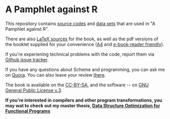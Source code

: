 # A Pamphlet against R
This repository contains [source codes](https://github.com/panicz/pamphlet/tree/master/libraries)
and [data sets](https://github.com/panicz/pamphlet/tree/master/datasets) that are used in "A Pamphlet against R".

There are also [LaTeX sources](https://github.com/panicz/pamphlet/tree/master/book) 
for the book, as well as the pdf versions of the booklet supplied for your convenience
([A4](https://github.com/panicz/pamphlet/raw/master/pamphlet.pdf) 
and [e-book-reader friendly](https://github.com/panicz/pamphlet/raw/master/pamphlet-mini.pdf)).

If you're experiening technical problems with the code,
report them via [Github issue tracker](https://github.com/panicz/pamphlet/issues).

If you have any questions about Scheme and programming,
you can ask me on [Quora](https://www.quora.com/profile/Panicz-Godek).
You can also leave your review [there](https://www.quora.com/unanswered/Whats-your-review-of-A-Pamphlet-against-R).

The book is available on the [CC-BY-SA](https://creativecommons.org/licenses/by-sa/4.0/),
and the software -- on [GNU General Public License v.3](https://www.gnu.org/licenses/gpl.html).

**If you're interested in compilers and other program transformations,
you may wat to check out my master thesis,
[Data Structure Optimization for Functional Programs](https://github.com/panicz/master-thesis)**
